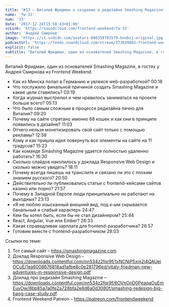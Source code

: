 ```yaml
---
title: "#33 – Виталий Фридман о создании и редизайне Smashing Magazine"
name: 'fw-33'
num: '33'
date: '2017-12-24T15:58:43+01:00'
scLink: 'https://soundcloud.com/frontend-weekend/fw-33'
author: 'Андрей Смирнов'
image: 'https://i1.sndcdn.com/avatars-000358703579-bnobxj-original.jpg'
podcastUrl: 'https://feeds.soundcloud.com/stream/373839803-frontend-weekend-fw-33.m4a'
explicit: false
subtitle: "Виталий Фридман, один из основателей Smashing Magazine, в гостях у Андрея Смирнова из Frontend Weekend. "
---
```

Виталий Фридман, один из основателей Smashing Magazine, в гостях у Андрея Смирнова из Frontend Weekend. 

- Как из Минска попал в Германию и увлекся web-разработкой? <timecode sec="18">00:18</timecode>
- Что послужило финальной причиной создать Smashing Magazine и какие цели ставились? <timecode sec="199">03:19</timecode>
- Когда журнал выстрелил и чем нравилось заниматься на проекте больше всего? <timecode sec="313">05:13</timecode>
- Что было самым сложным в процессе редизайна лично для Виталия? <timecode sec="560">09:20</timecode>
- Почему на сайте спрятано именно 68 кошек и как они в принципе появились в дизайне? <timecode sec="663">11:03</timecode>
- Отчего нельзя монетизировать свой сайт только с помощью рекламы? <timecode sec="778">12:58</timecode>
- Кому и как пришла идея повернуть все элементы на сайте на 11 градусов? <timecode sec="923">15:23</timecode>
- Как команде Smashing Magazine удается полностью удаленно работать? <timecode sec="990">16:30</timecode>
- Сколько слайдов накопилось у доклада Responsive Web Design и сколько можно увидеть? <timecode sec="1091">18:11</timecode>
- Почему всегда пишешь на транслите и связано ли это с плохим знанием русского? <timecode sec="1250">20:50</timecode>
- Действительно ли публиковались статьи с frontend-кейсами сайтов казино или порно? <timecode sec="1317">21:57</timecode>
- Почему в Западной Европе люди принципиально не работают на выходных? <timecode sec="1393">23:13</timecode>
- «Я не люблю изысканный внешний вид, под к-ым скрывается банальный и слабый характер» <timecode sec="1487">24:47</timecode>
- Кем бы хотел быть, если бы не стал дизайнером? <timecode sec="1544">25:44</timecode>
- React, Angular, Vue или Ember? <timecode sec="1593">26:33</timecode>
- Какая справедливая зарплата для frontend-разработчика? <timecode sec="1617">26:57</timecode>
- Готовим вместе с frontend-разработчиком <timecode sec="1683">28:03</timecode>

Ссылки по теме:
1) Тот самый сайт – https://smashingmagazine.com
2) Доклад Responsive Web Design – https://downloads.contentful.com/nn534z2fqr9f/1xNCNjP5xm2i4QAUeiOCuE/1ea6008676818ad1afbe8c0e281796ed/vitaly-friedman-new-adventures-in-responsive-design.pdf
3) Доклад про редизайн Smashing Magazine – https://downloads.contentful.com/nn534z2fqr9f/6OVnOnD0PeaqaOuEmEuyOw/8bb85a7a0fe2a728bfa2e8d6a0d3080f/smashing-redesign-big-bang-case-study.pdf
2) Frontend Weekend Patreon – https://patreon.com/frontendweekend